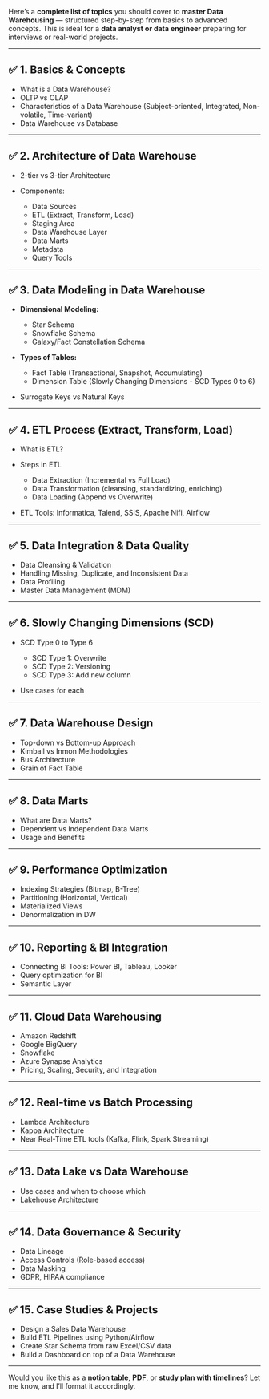 Here’s a **complete list of topics** you should cover to **master Data Warehousing** — structured step-by-step from basics to advanced concepts. This is ideal for a **data analyst or data engineer** preparing for interviews or real-world projects.

---

## ✅ **1. Basics & Concepts**

* What is a Data Warehouse?
* OLTP vs OLAP
* Characteristics of a Data Warehouse (Subject-oriented, Integrated, Non-volatile, Time-variant)
* Data Warehouse vs Database

---

## ✅ **2. Architecture of Data Warehouse**

* 2-tier vs 3-tier Architecture
* Components:

  * Data Sources
  * ETL (Extract, Transform, Load)
  * Staging Area
  * Data Warehouse Layer
  * Data Marts
  * Metadata
  * Query Tools

---

## ✅ **3. Data Modeling in Data Warehouse**

* **Dimensional Modeling:**

  * Star Schema
  * Snowflake Schema
  * Galaxy/Fact Constellation Schema
* **Types of Tables:**

  * Fact Table (Transactional, Snapshot, Accumulating)
  * Dimension Table (Slowly Changing Dimensions - SCD Types 0 to 6)
* Surrogate Keys vs Natural Keys

---

## ✅ **4. ETL Process (Extract, Transform, Load)**

* What is ETL?
* Steps in ETL

  * Data Extraction (Incremental vs Full Load)
  * Data Transformation (cleansing, standardizing, enriching)
  * Data Loading (Append vs Overwrite)
* ETL Tools: Informatica, Talend, SSIS, Apache Nifi, Airflow

---

## ✅ **5. Data Integration & Data Quality**

* Data Cleansing & Validation
* Handling Missing, Duplicate, and Inconsistent Data
* Data Profiling
* Master Data Management (MDM)

---

## ✅ **6. Slowly Changing Dimensions (SCD)**

* SCD Type 0 to Type 6

  * SCD Type 1: Overwrite
  * SCD Type 2: Versioning
  * SCD Type 3: Add new column
* Use cases for each

---

## ✅ **7. Data Warehouse Design**

* Top-down vs Bottom-up Approach
* Kimball vs Inmon Methodologies
* Bus Architecture
* Grain of Fact Table

---

## ✅ **8. Data Marts**

* What are Data Marts?
* Dependent vs Independent Data Marts
* Usage and Benefits

---

## ✅ **9. Performance Optimization**

* Indexing Strategies (Bitmap, B-Tree)
* Partitioning (Horizontal, Vertical)
* Materialized Views
* Denormalization in DW

---

## ✅ **10. Reporting & BI Integration**

* Connecting BI Tools: Power BI, Tableau, Looker
* Query optimization for BI
* Semantic Layer

---

## ✅ **11. Cloud Data Warehousing**

* Amazon Redshift
* Google BigQuery
* Snowflake
* Azure Synapse Analytics
* Pricing, Scaling, Security, and Integration

---

## ✅ **12. Real-time vs Batch Processing**

* Lambda Architecture
* Kappa Architecture
* Near Real-Time ETL tools (Kafka, Flink, Spark Streaming)

---

## ✅ **13. Data Lake vs Data Warehouse**

* Use cases and when to choose which
* Lakehouse Architecture

---

## ✅ **14. Data Governance & Security**

* Data Lineage
* Access Controls (Role-based access)
* Data Masking
* GDPR, HIPAA compliance

---

## ✅ **15. Case Studies & Projects**

* Design a Sales Data Warehouse
* Build ETL Pipelines using Python/Airflow
* Create Star Schema from raw Excel/CSV data
* Build a Dashboard on top of a Data Warehouse

---

Would you like this as a **notion table**, **PDF**, or **study plan with timelines**? Let me know, and I’ll format it accordingly.

